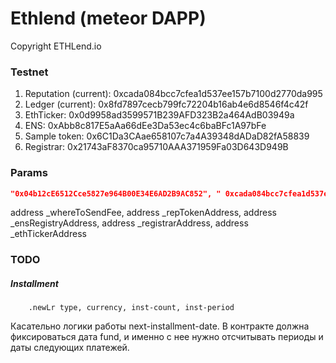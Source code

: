 # Ethlend (meteor DAPP)

Copyright ETHLend.io


### Testnet

1. Reputation (current): 0xcada084bcc7cfea1d537ee157b7100d2770da995
1. Ledger (current):     0x8fd7897cecb799fc72204b16ab4e6d8546f4c42f
1. EthTicker:            0x0d9958ad3599571B239AFD323B2a464AdB03949a
1. ENS:                  0xAbb8c817E5aAa66dEe3Da53ec4c6baBFc1A97bFe
1. Sample token:         0x6C1Da3CAae658107c7a4A39348dADaD82fA58839
1. Registrar:            0x21743aF8370ca95710AAA371959Fa03D643D949B

### Params

```json
"0x04b12cE6512Cce5827e964B00E34E6AD2B9AC852", " 0xcada084bcc7cfea1d537ee157b7100d2770da995", "0xAbb8c817E5aAa66dEe3Da53ec4c6baBFc1A97bFe", "0x21743aF8370ca95710AAA371959Fa03D643D949B", "0x0d9958ad3599571B239AFD323B2a464AdB03949a"
```

address _whereToSendFee,     address _repTokenAddress, 
                     address _ensRegistryAddress, address _registrarAddress,
                     address _ethTickerAddress


### TODO

##### Installment

```livescript
    .newLr type, currency, inst-count, inst-period
```

Касательно логики работы next-installment-date. В контракте должна фиксироваться дата fund, и именно с нее нужно отсчитывать периоды и даты следующих платежей.